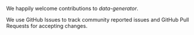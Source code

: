 We happily welcome contributions to *data-generator*. 

We use GitHub Issues to track community reported issues and GitHub Pull Requests for accepting changes.